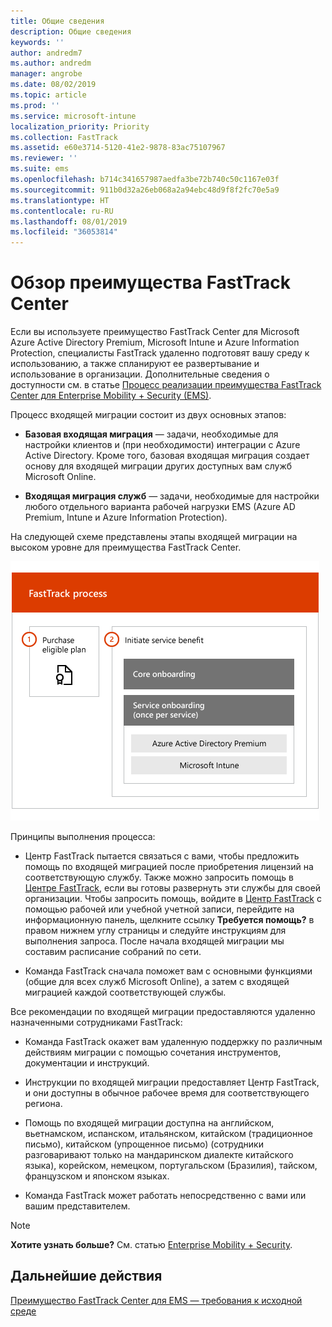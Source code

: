```yaml
---
title: Общие сведения
description: Общие сведения
keywords: ''
author: andredm7
ms.author: andredm
manager: angrobe
ms.date: 08/02/2019
ms.topic: article
ms.prod: ''
ms.service: microsoft-intune
localization_priority: Priority
ms.collection: FastTrack
ms.assetid: e60e3714-5120-41e2-9878-83ac75107967
ms.reviewer: ''
ms.suite: ems
ms.openlocfilehash: b714c341657987aedfa3be72b740c50c1167e03f
ms.sourcegitcommit: 911b0d32a26eb068a2a94ebc48d9f8f2fc70e5a9
ms.translationtype: HT
ms.contentlocale: ru-RU
ms.lasthandoff: 08/01/2019
ms.locfileid: "36053814"
---
```

# <a name="fasttrack-center-benefit-overview"></a>Обзор преимущества FastTrack Center

Если вы используете преимущество FastTrack Center для Microsoft Azure Active Directory Premium, Microsoft Intune и Azure Information Protection, специалисты FastTrack удаленно подготовят вашу среду к использованию, а также спланируют ее развертывание и использование в организации. Дополнительные сведения о доступности см. в статье [Процесс реализации преимущества FastTrack Center для Enterprise Mobility + Security (EMS)](EMS-fasttrack-process.md).

Процесс входящей миграции состоит из двух основных этапов:

-   **Базовая входящая миграция** — задачи, необходимые для настройки клиентов и (при необходимости) интеграции с Azure Active Directory. Кроме того, базовая входящая миграция создает основу для входящей миграции других доступных вам служб Microsoft Online.

-   **Входящая миграция служб** — задачи, необходимые для настройки любого отдельного варианта рабочей нагрузки EMS (Azure AD Premium, Intune и Azure Information Protection).

На следующей схеме представлены этапы входящей миграции на высоком уровне для преимущества FastTrack Center.

![Этапы входящей миграции на высоком уровне с использованием преимущества FastTrack Center](./media/ft-onboarding-process.png)

Принципы выполнения процесса:

- Центр FastTrack пытается связаться с вами, чтобы предложить помощь по входящей миграцией после приобретения лицензий на соответствующую службу. Также можно запросить помощь в [Центре FastTrack](https://go.microsoft.com/fwlink/?linkid=780698), если вы готовы развернуть эти службы для своей организации. Чтобы запросить помощь, войдите в [Центр FastTrack](https://go.microsoft.com/fwlink/?linkid=780698) с помощью рабочей или учебной учетной записи, перейдите на информационную панель, щелкните ссылку **Требуется помощь?** в правом нижнем углу страницы и следуйте инструкциям для выполнения запроса. После начала входящей миграции мы составим расписание собраний по сети.

-   Команда FastTrack сначала поможет вам с основными функциями (общие для всех служб Microsoft Online), а затем с входящей миграцией каждой соответствующей службы.

Все рекомендации по входящей миграции предоставляются удаленно назначенными сотрудниками FastTrack:

-   Команда FastTrack окажет вам удаленную поддержку по различным действиям миграции с помощью сочетания инструментов, документации и инструкций.

-   Инструкции по входящей миграции предоставляет Центр FastTrack, и они доступны в обычное рабочее время для соответствующего региона.

-   Помощь по входящей миграции доступна на английском, вьетнамском, испанском, итальянском, китайском (традиционное письмо), китайском (упрощенное письмо) (сотрудники разговаривают только на мандаринском диалекте китайского языка), корейском, немецком, португальском (Бразилия), тайском, французском и японском языках.

-   Команда FastTrack может работать непосредственно с вами или вашим представителем.

> [!NOTE]
> **Хотите узнать больше?** См. статью [Enterprise Mobility + Security](https://www.microsoft.com/cloud-platform/enterprise-mobility).

## <a name="next-steps"></a>Дальнейшие действия

[Преимущество FastTrack Center для EMS — требования к исходной среде](EMS-source-environment-expectations.md)
